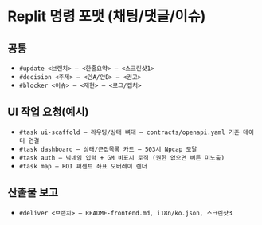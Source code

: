 # Replit 명령 포맷 (채팅/댓글/이슈)

## 공통
- `#update <브랜치> — <한줄요약> — <스크린샷1>`
- `#decision <주제> — <안A/안B> — <권고>`
- `#blocker <이슈> — <재현> — <로그/캡처>`

## UI 작업 요청(예시)
- `#task ui-scaffold — 라우팅/상태 뼈대 — contracts/openapi.yaml 기준 데이터 연결`
- `#task dashboard — 상태/근접목록 카드 — 503시 Npcap 모달`
- `#task auth — 닉네임 입력 + GM 비표시 로직 (권한 없으면 버튼 미노출)`
- `#task map — ROI 퍼센트 좌표 오버레이 렌더`

## 산출물 보고
- `#deliver <브랜치> — README-frontend.md, i18n/ko.json, 스크린샷3`
